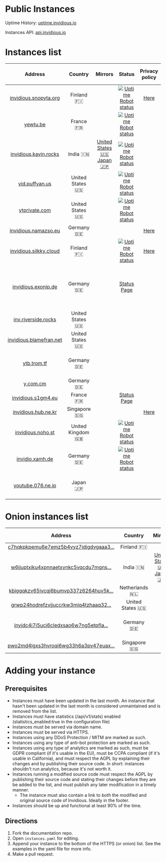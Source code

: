 



# Public Instances


Uptime History: [uptime.invidious.io](https://uptime.invidious.io)

Instances API: [api.invidious.io](api.invidious.io)  

# Instances list

|Address|Country|Mirrors|Status|Privacy policy|DDos Protection / MITM|Owner|Notes|
| :---: | :---: | :---: | :---: | :---: | :---: | :---: | :---: |
|[invidious.snopyta.org](https://invidious.snopyta.org)|Finland 🇫🇮||[![Uptime Robot status](https://img.shields.io/uptimerobot/status/m783898765-2a4efa67aa8d1c7be6b1dd9d)](https://status.unixfox.eu/783898765)|[Here](https://snopyta.org/privacy_policy)||[@Perflyst](https://github.com/Perflyst)||
|[yewtu.be](https://yewtu.be)|France 🇫🇷||[![Uptime Robot status](https://img.shields.io/uptimerobot/status/m783898765-2a4efa67aa8d1c7be6b1dd9d)](https://uptime.invidious.io/784257752)|||[@unixfox](https://github.com/unixfox)||
|[invidious.kavin.rocks](https://invidious.kavin.rocks)|India 🇮🇳|[United States 🇺🇸](https://invidious-us.kavin.rocks)<br/>[Japan 🇯🇵](https://invidious-jp.kavin.rocks)|[![Uptime Robot status](https://img.shields.io/uptimerobot/status/m786132664-f9fa738fba1c4dc2f7364f71)](https://status.kavin.rocks/786132664)||Cloudflare|[@FireMasterK](https://github.com/FireMasterK)||
|[vid.puffyan.us](https://vid.puffyan.us)|United States 🇺🇸||[![Uptime Robot status](https://img.shields.io/uptimerobot/status/m786947233-1131c3f67b9a20621b1926d3)](https://stats.uptimerobot.com/n7A08HGVl6/786947233)|||[@ItsSt0ne](https://github.com/ItsSt0ne)||
|[ytprivate.com](https://ytprivate.com)|United States 🇺🇸||[![Uptime Robot status](https://img.shields.io/uptimerobot/status/m786947505-2a50cf3262906bb28c6cf8fc)](https://status.ytprivate.com/786947505)||DDoS-Guard|[@ytprivatecom](https://github.com/ytprivatecom)| - [Modified source code](https://github.com/ytprivatecom/invidious)|
|[invidious.namazso.eu](https://invidious.namazso.eu)|Germany 🇩🇪|||[Here](https://namazso.eu/privacy.html)||[@namazso](https://github.com/namazso)||
|[invidious.silkky.cloud](https://invidious.silkky.cloud)|Finland 🇫🇮||[![Uptime Robot status](https://img.shields.io/uptimerobot/status/m787784614-79d1acc4b425d1ed813fc793)](https://status.silkky.cloud/787784614)|[Here](https://silkky.cloud/privacy)||[@silkkycloud](https://github.com/silkkycloud)| - [Anti-bot protection](https://github.com/bunkerity/bunkerized-nginx)|
|[invidious.exonip.de](https://invidious.exonip.de)|Germany 🇩🇪||[Status Page](https://status.exonip.de/)|||[@Exonip](https://github.com/Exonip)| - [Modified source code](https://github.com/exonip-de/invidious-source-modifications)<br/> - [Anti-bot protection](https://github.com/bunkerity/bunkerized-nginx)|
|[inv.riverside.rocks](https://inv.riverside.rocks)|United States 🇺🇸|||||[@RiversideRocks](https://github.com/RiversideRocks)||
|[invidious.blamefran.net](https://invidious.blamefran.net)|United States 🇺🇸|||||[@Aidan16](https://github.com/Aidan16)||
|[ytb.trom.tf](https://ytb.trom.tf)|Germany 🇩🇪|||||[@TROMsite](https://github.com/TROMsite)| - [Modified source code](https://gitlab.com/TioTrom/trom.tf-invidious)|
|[y.com.cm](https://y.com.cm/)|Germany 🇩🇪||||Cloudflare|[@Showfom](https://github.com/Showfom)||
|[invidious.s1gm4.eu](https://invidious.s1gm4.eu)|France 🇫🇷||[Status Page](https://status.s1gm4.eu/)|||[@OrnithOrtion](https://github.com/OrnithOrtion)||
|[invidious.hub.ne.kr](https://invidious.hub.ne.kr)|Singapore 🇸🇬|||[Here](https://privacy.osbusiness.net/)||[@hys0star](https://github.com/hys0star)||
|[invidious.noho.st](https://invidious.noho.st)|United Kingdom 🇬🇧||[![Uptime Robot status](https://img.shields.io/uptimerobot/status/m788769382-1b3bca2509f1d891c4620dbe)](https://img.shields.io/uptimerobot/status/m788769382-1b3bca2509f1d891c4620dbe)|||[@tomaytotomato](https://github.com/tomaytotomato)||
|[invidio.xamh.de](https://invidio.xamh.de)|Germany 🇩🇪||[![Uptime Robot status](https://img.shields.io/uptimerobot/status/m788804183-a33a0af7fb40e3bafa617cd8)](https://img.shields.io/uptimerobot/status/m788804183-a33a0af7fb40e3bafa617cd8)|||[@11Tuvork28](https://github.com/11Tuvork28)||
|[youtube.076.ne.jp](https://youtube.076.ne.jp)|Japan 🇯🇵|||||[@TechnicalSuwako](https://github.com/TechnicalSuwako)| - [Modified source code](https://git.076.ne.jp/TechnicalSuwako/invidious-mod)|
  

# Onion instances list

|Address|Country|Mirrors|Associated clearnet instance|Privacy policy|Owner|Notes|
| :---: | :---: | :---: | :---: | :---: | :---: | :---: |
|[c7hqkpkpemu6e7emz5b4vyz7idjgdvgaaa3...](http://c7hqkpkpemu6e7emz5b4vyz7idjgdvgaaa3dyimmeojqbgpea3xqjoid.onion)|Finland 🇫🇮||[invidious.snopyta.org](https://invidious.snopyta.org)||[@Perflyst](https://github.com/Perflyst)||
|[w6ijuptxiku4xpnnaetxvnkc5vqcdu7mgns...](http://w6ijuptxiku4xpnnaetxvnkc5vqcdu7mgns2u77qefoixi63vbvnpnqd.onion/)|India 🇮🇳|[United States 🇺🇸](http://hpniueoejy4opn7bc4ftgazyqjoeqwlvh2uiku2xqku6zpoa4bf5ruid.onion/)<br/>[Japan 🇯🇵](http://p4ozd76i5zmqepf6xavtehswcve2taptxbwpswkq5osfvncwylavllid.onion/)|[invidious.kavin.rocks](https://invidious.kavin.rocks)||[@FireMasterK](https://github.com/FireMasterK)||
|[kbjggqkzv65ivcqj6bumvp337z6264huv5k...](http://kbjggqkzv65ivcqj6bumvp337z6264huv5kpkwuv6gu5yjiskvan7fad.onion/)|Netherlands 🇳🇱||||[@tirz](https://github.com/tirz)||
|[grwp24hodrefzvjjuccrkw3mjq4tzhaaq32...](http://grwp24hodrefzvjjuccrkw3mjq4tzhaaq32amf33dzpmuxe7ilepcmad.onion/)|United States 🇺🇸||[vid.puffyan.us](https://vid.puffyan.us)||[@ItsSt0ne](https://github.com/ItsSt0ne)||
|[invidc4i7i5uci6cledxsao6w7ng5etpfla...](http://invidc4i7i5uci6cledxsao6w7ng5etpflagdzoxj3yhipztwzvqjryd.onion/)|Germany 🇩🇪||[invidious.exonip.de](https://invidious.exonip.de)||[@Exonip](https://github.com/Exonip)| - [Modified source code](https://github.com/exonip-de/invidious-source-modifications)|
|[pwo2md4lgxs3hvroqi6wg33h6a3pv47euax...](http://pwo2md4lgxs3hvroqi6wg33h6a3pv47euax6km3alke7letglieokyd.onion)|Singapore 🇸🇬||[invidious.hub.ne.kr](https://invidious.hub.ne.kr)||[@hys0star](https://github.com/hys0star)||
  

# Adding your instance

## Prerequisites

- Instances must have been updated in the last month. An instance that hasn't been updated in the last month is considered unmaintained and is removed from the list.
- Instances must have statistics (/api/v1/stats) enabled (statistics_enabled:true in the configuration file)
- Instances must be served via domain name.
- Instances must be served via HTTPS.
- Instances using any DDoS Protection / MITM are marked as such.
- Instances using any type of anti-bot protection are marked as such.
- Instances using any type of analytics are marked as such, must be GDPR compliant (if it's usable in the EU), must be CCPA compliant (if it's usable in California), and must respect the AGPL by explaining their changes and by publishing their source code. In short: instances shouldn't run analytics, because it's not worth it.
- Instances running a modified source code must respect the AGPL by publishing their source code and stating their changes before they are be added to the list, and must publish any later modification in a timely manner.
    - The instance must also contain a link to *both* the modified and original source code of Invidious. Ideally in the footer.
- Instances should be up and functional at least 90% of the time.
  
  

## Directions

1. Fork the documentation repo.
2. Open `instances.yaml` for editing.
3. Append your instance to the bottom of the HTTPS (or onion) list. See the examples in the yaml file for more info.
4. Make a pull request.
